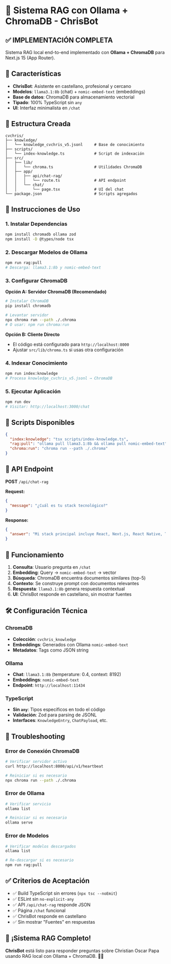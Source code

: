 # 🤖 Sistema RAG con Ollama + ChromaDB - ChrisBot

## ✅ **IMPLEMENTACIÓN COMPLETA**

Sistema RAG local end-to-end implementado con **Ollama + ChromaDB** para Next.js 15 (App Router).

## 🎯 **Características**

- **ChrisBot**: Asistente en castellano, profesional y cercano
- **Modelos**: `llama3.1:8b` (chat) + `nomic-embed-text` (embeddings)
- **Base de datos**: ChromaDB para almacenamiento vectorial
- **Tipado**: 100% TypeScript sin `any`
- **UI**: Interfaz minimalista en `/chat`

## 📁 **Estructura Creada**

```
cvchris/
├── knowledge/
│   └── knowledge_cvchris_v5.jsonl     # Base de conocimiento
├── scripts/
│   └── index-knowledge.ts             # Script de indexación
├── src/
│   ├── lib/
│   │   └── chroma.ts                  # Utilidades ChromaDB
│   ├── app/
│   │   ├── api/chat-rag/
│   │   │   └── route.ts               # API endpoint
│   │   └── chat/
│   │       └── page.tsx               # UI del chat
└── package.json                       # Scripts agregados
```

## 🚀 **Instrucciones de Uso**

### **1. Instalar Dependencias**

```bash
npm install chromadb ollama zod
npm install -D @types/node tsx
```

### **2. Descargar Modelos de Ollama**

```bash
npm run rag:pull
# Descarga: llama3.1:8b y nomic-embed-text
```

### **3. Configurar ChromaDB**

**Opción A: Servidor ChromaDB (Recomendado)**

```bash
# Instalar ChromaDB
pip install chromadb

# Levantar servidor
npx chroma run --path ./.chroma
# O usar: npm run chroma:run
```

**Opción B: Cliente Directo**

- El código está configurado para `http://localhost:8000`
- Ajustar `src/lib/chroma.ts` si usas otra configuración

### **4. Indexar Conocimiento**

```bash
npm run index:knowledge
# Procesa knowledge_cvchris_v5.jsonl → ChromaDB
```

### **5. Ejecutar Aplicación**

```bash
npm run dev
# Visitar: http://localhost:3000/chat
```

## 🔧 **Scripts Disponibles**

```json
{
  "index:knowledge": "tsx scripts/index-knowledge.ts",
  "rag:pull": "ollama pull llama3.1:8b && ollama pull nomic-embed-text",
  "chroma:run": "chroma run --path ./.chroma"
}
```

## 🎨 **API Endpoint**

**POST** `/api/chat-rag`

**Request:**

```json
{
  "message": "¿Cuál es tu stack tecnológico?"
}
```

**Response:**

```json
{
  "answer": "Mi stack principal incluye React, Next.js, React Native, TypeScript..."
}
```

## 🧠 **Funcionamiento**

1. **Consulta**: Usuario pregunta en `/chat`
2. **Embedding**: Query → `nomic-embed-text` → vector
3. **Búsqueda**: ChromaDB encuentra documentos similares (top-5)
4. **Contexto**: Se construye prompt con documentos relevantes
5. **Respuesta**: `llama3.1:8b` genera respuesta contextual
6. **UI**: ChrisBot responde en castellano, sin mostrar fuentes

## 🛠️ **Configuración Técnica**

### **ChromaDB**

- **Colección**: `cvchris_knowledge`
- **Embeddings**: Generados con Ollama `nomic-embed-text`
- **Metadatos**: Tags como JSON string

### **Ollama**

- **Chat**: `llama3.1:8b` (temperature: 0.4, context: 8192)
- **Embeddings**: `nomic-embed-text`
- **Endpoint**: `http://localhost:11434`

### **TypeScript**

- **Sin `any`**: Tipos específicos en todo el código
- **Validación**: Zod para parsing de JSONL
- **Interfaces**: `KnowledgeEntry`, `ChatPayload`, etc.

## 🐛 **Troubleshooting**

### **Error de Conexión ChromaDB**

```bash
# Verificar servidor activo
curl http://localhost:8000/api/v1/heartbeat

# Reiniciar si es necesario
npx chroma run --path ./.chroma
```

### **Error de Ollama**

```bash
# Verificar servicio
ollama list

# Reiniciar si es necesario
ollama serve
```

### **Error de Modelos**

```bash
# Verificar modelos descargados
ollama list

# Re-descargar si es necesario
npm run rag:pull
```

## ✅ **Criterios de Aceptación**

- ✅ Build TypeScript sin errores (`npx tsc --noEmit`)
- ✅ ESLint sin `no-explicit-any`
- ✅ API `/api/chat-rag` responde JSON
- ✅ Página `/chat` funcional
- ✅ ChrisBot responde en castellano
- ✅ Sin mostrar "Fuentes" en respuestas

## 🎉 **¡Sistema RAG Completo!**

**ChrisBot** está listo para responder preguntas sobre Christian Oscar Papa usando RAG local con Ollama + ChromaDB. 🤖✨





